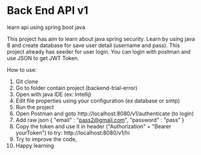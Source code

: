 # Back End API v1
learn api using spring boot java

This project has aim to learn about java spring security. Learn by using java 8 and create database for save user detail (username and pass). 
This project already has seeder for user login. You can login with postman and use JSON to get JWT Token.

How to use:
1. Git clone 
2. Go to folder contain project (backend-trial-error)
3. Open with java IDE (ex: Intellij)
4. Edit file properties using your configuration (ex database or smtp)
5. Run the project
6. Open Postman and goto http://localhost:8080/v1/authenticate (to login)
7. Add raw json 
  {
      "email" : "pass2@gmail.com",
      "password" : "pass"
  }
8. Copy the token and use it in header ("Authorization" + "Bearer yourToken") to try: http://localhost:8080/v1/hi
9. Try to improve the code,
10. Happy learning
